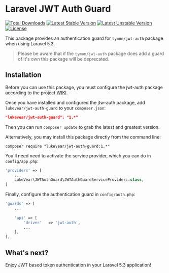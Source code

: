 # Laravel JWT Auth Guard

[![Total Downloads](https://poser.pugx.org/lukevear/jwt-auth-guard/d/total.svg)](https://packagist.org/packages/lukevear/jwt-auth-guard)
[![Latest Stable Version](https://poser.pugx.org/lukevear/jwt-auth-guard/v/stable.svg)](https://packagist.org/packages/lukevear/jwt-auth-guard)
[![Latest Unstable Version](https://poser.pugx.org/lukevear/jwt-auth-guard/v/unstable.svg)](https://packagist.org/packages/lukevear/jwt-auth-guard)
[![License](https://poser.pugx.org/lukevear/jwt-auth-guard/license.svg)](https://packagist.org/packages/lukevear/jwt-auth-guard)

This package provides an authentication guard for `tymon/jwt-auth` package when using Laravel 5.3.
 
> Please be aware that if the `tymon/jwt-auth` package does add a guard of it's own this package will be deprecated. 

## Installation

Before you can use this package, you must configure the jwt-auth package according to the project [WIKI](https://github.com/tymondesigns/jwt-auth/wiki/Installation).
 

Once you have installed and configured the jtw-auth package, add `lukevear/jwt-auth-guard` to your `composer.json`:

```json
"lukevear/jwt-auth-guard": "1.*"
```
    
Then you can run `composer update` to grab the latest and greatest version.

Alternatively, you may install this package directly from the command line:

```shell
composer require "lukevear/jwt-auth-guard:1.*"
```

You'll need need to activate the service provider, which you can do in `config/app.php`:

```php
'providers' => [
    ...
    LukeVear\JWTAuthGuard\JWTAuthGuardServiceProvider::class,
]
```

Finally, configure the authentication guard in `config/auth.php`:

```php
'guards' => [
    ...
    
    'api' => [
        'driver'   => 'jwt-auth',
        ...
    ],
],
```

## What's next?
Enjoy JWT based token authentication in your Laravel 5.3 application!